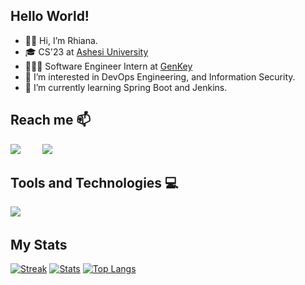 <link rel="stylesheet" href="https://cdn.jsdelivr.net/gh/devicons/devicon@v2.15.1/devicon.min.css">

## Hello World!
- 👋🏾 Hi, I’m Rhiana.
- 🎓 CS'23 at [Ashesi University](https://www.ashesi.edu.gh)
- 👩🏾‍💻 Software Engineer Intern at [GenKey](https://www.genkey.com/)
- 👀 I’m interested in DevOps Engineering, and Information Security.
- 🌱 I’m currently learning Spring Boot and Jenkins.
<!-- - 💞️ I’m looking to collaborate on ... -->
<!-- - 📫 How to reach me ... -->

## Reach me 📫
<a href="https://www.linkedin.com/in/rhianalatifah"><img src="https://skillicons.dev/icons?i=linkedin"/></a>&nbsp;&nbsp;&nbsp;&nbsp;&nbsp;&nbsp;&nbsp;&nbsp;
<a href="https://www.twitter.com/coddessug"><img src="https://skillicons.dev/icons?i=twitter"/></a>&nbsp;&nbsp;&nbsp;&nbsp;&nbsp;&nbsp;&nbsp;&nbsp;

## Tools and Technologies 💻
<img src="https://skillicons.dev/icons?i=python,java,html,css,mysql,git,vscode,linux"/>&nbsp;&nbsp;&nbsp;&nbsp;&nbsp;&nbsp;&nbsp;&nbsp;

## My Stats
[![Streak](https://github-readme-streak-stats.herokuapp.com/?user=trhiana&theme=algolia)](https://git.io/streak-stats)
[![Stats](https://github-readme-stats.vercel.app/api?username=trhiana&show_icons=true&theme=algolia)](https://github.com/anuraghazra/github-readme-stats)
[![Top Langs](https://github-readme-stats.vercel.app/api/top-langs/?username=trhiana&layout=compact&theme=algolia)](https://github.com/anuraghazra/github-readme-stats)

<!---
trhiana/trhiana is a ✨ special ✨ repository because its `README.md` (this file) appears on your GitHub profile.
You can click the Preview link to take a look at your changes.
--->
